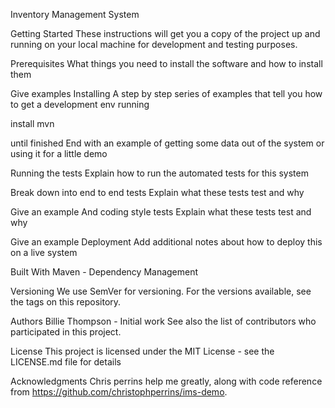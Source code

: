 Inventory Management System


Getting Started
These instructions will get you a copy of the project up and running on your local machine for development and testing purposes. 

Prerequisites
What things you need to install the software and how to install them

Give examples
Installing
A step by step series of examples that tell you how to get a development env running

install mvn


until finished
End with an example of getting some data out of the system or using it for a little demo

Running the tests
Explain how to run the automated tests for this system

Break down into end to end tests
Explain what these tests test and why

Give an example
And coding style tests
Explain what these tests test and why

Give an example
Deployment
Add additional notes about how to deploy this on a live system

Built With
Maven - Dependency Management


Versioning
We use SemVer for versioning. For the versions available, see the tags on this repository.

Authors
Billie Thompson - Initial work 
See also the list of contributors who participated in this project.

License
This project is licensed under the MIT License - see the LICENSE.md file for details

Acknowledgments
Chris perrins help me greatly, along with code reference from https://github.com/christophperrins/ims-demo.
